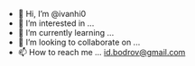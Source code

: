 - 👋 Hi, I’m @ivanhi0
- 👀 I’m interested in ...
- 🌱 I’m currently learning ...
- 💞️ I’m looking to collaborate on ...
- 📫 How to reach me ... id.bodrov@gmail.com

<!---
ivanhi0/ivanhi0 is a ✨ special ✨ repository because its `README.md` (this file) appears on your GitHub profile.
You can click the Preview link to take a look at your changes.
--->
